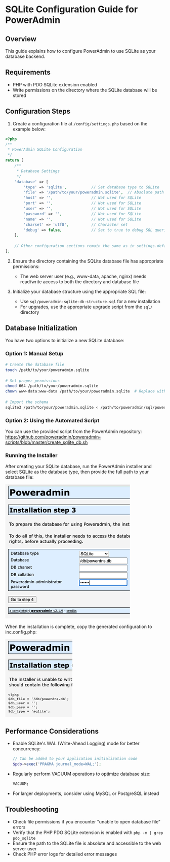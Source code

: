 # SQLite Configuration Guide for PowerAdmin

## Overview

This guide explains how to configure PowerAdmin to use SQLite as your database backend.

## Requirements

- PHP with PDO SQLite extension enabled
- Write permissions on the directory where the SQLite database will be stored

## Configuration Steps

1. Create a configuration file at `/config/settings.php` based on the example below:

```php
<?php
/**
 * PowerAdmin SQLite Configuration
 */
return [
    /**
     * Database Settings
     */
    'database' => [
        'type' => 'sqlite',           // Set database type to SQLite
        'file' => '/path/to/your/poweradmin.sqlite',  // Absolute path to SQLite database file
        'host' => '',                 // Not used for SQLite
        'port' => '',                 // Not used for SQLite
        'user' => '',                 // Not used for SQLite
        'password' => '',             // Not used for SQLite
        'name' => '',                 // Not used for SQLite
        'charset' => 'utf8',          // Character set
        'debug' => false,             // Set to true to debug SQL queries
    ],
    
    // Other configuration sections remain the same as in settings.defaults.php
];
```

2. Ensure the directory containing the SQLite database file has appropriate permissions:
    - The web server user (e.g., www-data, apache, nginx) needs read/write access to both the directory and database
      file

3. Initialize your database structure using the appropriate SQL file:
    - Use `sql/poweradmin-sqlite-db-structure.sql` for a new installation
    - For upgrades, use the appropriate upgrade script from the `sql/` directory

## Database Initialization

You have two options to initialize a new SQLite database:

### Option 1: Manual Setup

```bash
# Create the database file
touch /path/to/your/poweradmin.sqlite

# Set proper permissions
chmod 664 /path/to/your/poweradmin.sqlite
chown www-data:www-data /path/to/your/poweradmin.sqlite  # Replace with your web server user

# Import the schema
sqlite3 /path/to/your/poweradmin.sqlite < /path/to/poweradmin/sql/poweradmin-sqlite-db-structure.sql
```

### Option 2: Using the Automated Script

You can use the provided script from the PowerAdmin repository:
https://github.com/poweradmin/poweradmin-scripts/blob/master/create_sqlite_db.sh

### Running the Installer

After creating your SQLite database, run the PowerAdmin installer and select SQLite as the database type, then provide
the full path to your database file:

![Select SQLite in installer](../screenshots/sqlite_step03.png)

When the installation is complete, copy the generated configuration to inc.config.php:

![Copy configuration](../screenshots/sqlite_step06.png)

## Performance Considerations

- Enable SQLite's WAL (Write-Ahead Logging) mode for better concurrency:
  ```php
  // Can be added to your application initialization code
  $pdo->exec('PRAGMA journal_mode=WAL;');
  ```

- Regularly perform VACUUM operations to optimize database size:
  ```sql
  VACUUM;
  ```

- For larger deployments, consider using MySQL or PostgreSQL instead

## Troubleshooting

- Check file permissions if you encounter "unable to open database file" errors
- Verify that the PHP PDO SQLite extension is enabled with `php -m | grep pdo_sqlite`
- Ensure the path to the SQLite file is absolute and accessible to the web server user
- Check PHP error logs for detailed error messages
